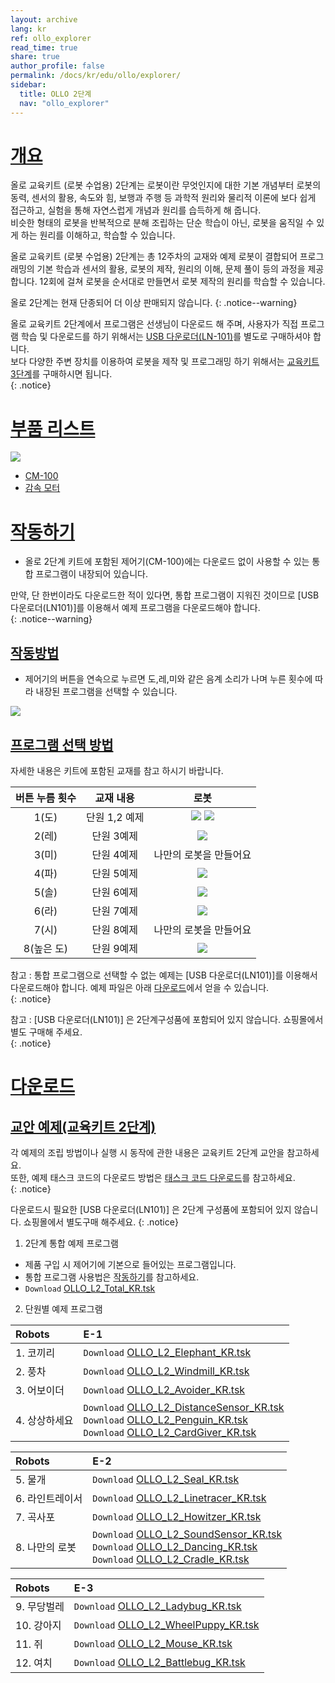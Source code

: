 ```yaml
---
layout: archive
lang: kr
ref: ollo_explorer
read_time: true
share: true
author_profile: false
permalink: /docs/kr/edu/ollo/explorer/
sidebar:
  title: OLLO 2단계
  nav: "ollo_explorer"
---
```


# [개요](#개요)

올로 교육키트 (로봇 수업용) 2단계는 로봇이란 무엇인지에 대한 기본 개념부터 로봇의 동력, 센서의 활용, 속도와 힘, 보행과 주행 등 과학적 원리와 물리적 이론에 보다 쉽게 접근하고, 실험을 통해 자연스럽게 개념과 원리를 습득하게 해 줍니다.  
비슷한 형태의 로봇을 반복적으로 분해 조립하는 단순 학습이 아닌, 로봇을 움직일 수 있게 하는 원리를 이해하고, 학습할 수 있습니다.

올로 교육키트 (로봇 수업용) 2단계는 총 12주차의 교재와 예제 로봇이 결합되어 프로그래밍의 기본 학습과 센서의 활용, 로봇의 제작, 원리의 이해, 문제 풀이 등의 과정을 제공합니다. 12회에 걸쳐 로봇을 순서대로 만들면서 로봇 제작의 원리를 학습할 수 있습니다.

올로 2단계는 현재 단종되어 더 이상 판매되지 않습니다.
{: .notice--warning}


올로 교육키트 2단계에서 프로그램은 선생님이 다운로드 해 주며, 사용자가 직접 프로그램 학습 및 다운로드를 하기 위해서는 [USB 다운로더(LN-101)]를 별도로 구매하셔야 합니다.  
보다 다양한 주변 장치를 이용하여 로봇을 제작 및 프로그래밍 하기 위해서는 [교육키트 3단계]를 구매하시면 됩니다.  
{: .notice}

# [부품 리스트](#부품-리스트)

 ![](/assets/images/edu/ollo/edu_2nd_partlist_kr.png)

- [CM-100]
- [감속 모터]

# [작동하기](#작동하기)

- 올로 2단계 키트에 포함된 제어기(CM-100)에는 다운로드 없이 사용할 수 있는 통합 프로그램이 내장되어 있습니다.

만약, 단 한번이라도 다운로드한 적이 있다면, 통합 프로그램이 지워진 것이므로 [USB 다운로더(LN101)]를 이용해서 예제 프로그램을 다운로드해야 합니다.  
{: .notice--warning}

## [작동방법](#작동방법)
- 제어기의 버튼을 연속으로 누르면 도,레,미와 같은 음계 소리가 나며 누른 횟수에 따라 내장된 프로그램을 선택할 수 있습니다.  

 ![](/assets/images/edu/ollo/ollo_2ndoperation_kr.jpg)

## [프로그램 선택 방법](#프로그램-선택-방법)
자세한 내용은 키트에 포함된 교재를 참고 하시기 바랍니다.

|버튼 누름 횟수|교재 내용|로봇|
| :-----: | :-----: | :-----: |
|1(도)|단원 1,2 예제| ![](/assets/images/edu/ollo/2-1.elephant_kr.jpg) ![](/assets/images/edu/ollo/2-2._windmill_kr.jpg)|
|2(레)|단원 3예제| ![](/assets/images/edu/ollo/2-3._introduce_robot_kr.jpg)|
|3(미)|단원 4예제|나만의 로봇을 만들어요|
|4(파)|단원 5예제| ![](/assets/images/edu/ollo/2-4._fur_seal_kr.jpg)|
|5(솔)|단원 6예제| ![](/assets/images/edu/ollo/2-6._car_kr.jpg)|
|6(라)|단원 7예제| ![](/assets/images/edu/ollo/2-9._howitzer_kr.jpg)|
|7(시)|단원 8예제|나만의 로봇을 만들어요|
|8(높은 도)|단원 9예제| ![](/assets/images/edu/ollo/2-11._linetracing_ladybird_kr.jpg)|

참고 : 통합 프로그램으로 선택할 수 없는 예제는 [USB 다운로더(LN101)]를 이용해서 다운로드해야 합니다.
예제 파일은 아래 [다운로드](#다운로드)에서 얻을 수 있습니다.  
{: .notice}  

참고 : [USB 다운로더(LN101)] 은 2단계구성품에 포함되어 있지 않습니다. 쇼핑몰에서 별도 구매해 주세요.   
{: .notice}

# [다운로드](#다운로드)
## [교안 예제(교육키트 2단계)](#교안-예제교육키트-2단계)

각 예제의 조립 방법이나 실행 시 동작에 관한 내용은 교육키트 2단계 교안을 참고하세요.   
또한, 예제 태스크 코드의 다운로드 방법은 [태스크 코드 다운로드]를 참고하세요.  
{: .notice}  

다운로드시 필요한 [USB 다운로더(LN101)] 은 2단계 구성품에 포함되어 있지 않습니다. 쇼핑몰에서 별도구매 해주세요.
{: .notice}


1. 2단계 통합 예제 프로그램  
 - 제품 구입 시 제어기에 기본으로 들어있는 프로그램입니다.
 - 통합 프로그램 사용법은 [작동하기]를 참고하세요.
 - `Download` [OLLO_L2_Total_KR.tsk]

2. 단원별 예제 프로그램

|Robots|E-1|
| :----- | :----- |
|1. 코끼리|`Download` [OLLO_L2_Elephant_KR.tsk]|
|2. 풍차|`Download` [OLLO_L2_Windmill_KR.tsk]|
|3. 어보이더|`Download` [OLLO_L2_Avoider_KR.tsk]|
|4. 상상하세요|`Download` [OLLO_L2_DistanceSensor_KR.tsk]<br />`Download` [OLLO_L2_Penguin_KR.tsk]<br />`Download` [OLLO_L2_CardGiver_KR.tsk]|

|Robots|E-2|
| :----- | :----- |
|5. 물개|`Download` [OLLO_L2_Seal_KR.tsk]|
|6. 라인트레이서|`Download` [OLLO_L2_Linetracer_KR.tsk]|
|7. 곡사포|`Download` [OLLO_L2_Howitzer_KR.tsk]|
|8. 나만의 로봇|`Download` [OLLO_L2_SoundSensor_KR.tsk]<br />`Download` [OLLO_L2_Dancing_KR.tsk]<br />`Download` [OLLO_L2_Cradle_KR.tsk]|

|Robots|E-3|
| :----- | :----- |
|9. 무당벌레|`Download` [OLLO_L2_Ladybug_KR.tsk]|
|10. 강아지|`Download` [OLLO_L2_WheelPuppy_KR.tsk]|
|11. 쥐|`Download` [OLLO_L2_Mouse_KR.tsk]|
|12. 여치|`Download` [OLLO_L2_Battlebug_KR.tsk]|

[OLLO_L2_Elephant_KR.tsk]: http://support.robotis.com/ko/baggage_files/ollo/edu_2nd/ollo_l2_elephant_kr.tsk
[OLLO_L2_Windmill_KR.tsk]: http://support.robotis.com/ko/baggage_files/ollo/edu_2nd/ollo_l2_windmill_kr.tsk
[OLLO_L2_Avoider_KR.tsk]: http://support.robotis.com/ko/baggage_files/ollo/edu_2nd/ollo_l2_avoider_kr.tsk
[OLLO_L2_DistanceSensor_KR.tsk]: http://support.robotis.com/ko/baggage_files/ollo/edu_2nd/ollo_l2_distancesensor_kr.tsk
[OLLO_L2_Penguin_KR.tsk]: http://support.robotis.com/ko/baggage_files/ollo/edu_2nd/ollo_l2_penguin_kr.tsk
[OLLO_L2_CardGiver_KR.tsk]: http://support.robotis.com/ko/baggage_files/ollo/edu_2nd/ollo_l2_cardgiver_kr.tsk
[OLLO_L2_Seal_KR.tsk]: http://support.robotis.com/ko/baggage_files/ollo/edu_2nd/ollo_l2_seal_kr.tsk
[OLLO_L2_Linetracer_KR.tsk]: http://support.robotis.com/ko/baggage_files/ollo/edu_2nd/ollo_l2_linetracer_kr.tsk
[OLLO_L2_Howitzer_KR.tsk]: http://support.robotis.com/ko/baggage_files/ollo/edu_2nd/ollo_l2_howitzer_kr.tsk
[OLLO_L2_SoundSensor_KR.tsk]: http://support.robotis.com/ko/baggage_files/ollo/edu_2nd/ollo_l2_soundsensor_kr.tsk
[OLLO_L2_Dancing_KR.tsk]: http://support.robotis.com/ko/baggage_files/ollo/edu_2nd/ollo_l2_dancing_kr.tsk
[OLLO_L2_Cradle_KR.tsk]: http://support.robotis.com/ko/baggage_files/ollo/edu_2nd/ollo_l2_cradle_kr.tsk
[OLLO_L2_Ladybug_KR.tsk]: http://support.robotis.com/ko/baggage_files/ollo/edu_2nd/ollo_l2_ladybug_kr.tsk
[OLLO_L2_WheelPuppy_KR.tsk]: http://support.robotis.com/ko/baggage_files/ollo/edu_2nd/ollo_l2_wheelpuppy_kr.tsk
[OLLO_L2_Mouse_KR.tsk]: http://support.robotis.com/ko/baggage_files/ollo/edu_2nd/ollo_l2_mouse_kr.tsk
[OLLO_L2_Battlebug_KR.tsk]: http://support.robotis.com/ko/baggage_files/ollo/edu_2nd/ollo_l2_battlebug_kr.tsk
[OLLO_L2_Total_KR.tsk]: http://support.robotis.com/ko/baggage_files/ollo/edu_2nd/ollo_l2_total_kr.tsk
[USB 다운로더(LN-101)]: /docs/kr/parts/interface/ln-101/
[교육키트 3단계]: /docs/kr/edu/ollo/inventor/
[CM-100]: /docs/kr/parts/controller/cm-100/
[감속 모터]: /docs/kr/parts/motor/gm-10a/
[2단계 교안예제]: #다운로드
[태스크 코드 다운로드]: /docs/kr/faq/download_task_code/
[작동하기]: #작동하기
